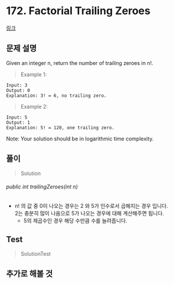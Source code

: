 # 172. Factorial Trailing Zeroes   
[링크](https://leetcode.com/problems/factorial-trailing-zeroes/)

## 문제 설명

Given an integer n, return the number of trailing zeroes in n!.

> Example 1:
```
Input: 3
Output: 0
Explanation: 3! = 6, no trailing zero.
```
> Example 2:
```
Input: 5
Output: 1
Explanation: 5! = 120, one trailing zero.
```
Note: Your solution should be in logarithmic time complexity.


## 풀이
> Solution
######  public int trailingZeroes(int n)
- n! 의 값 중 0이 나오는 경우는 2 와 5가 인수로서 곱해지는 경우 입니다.  
2는 충분히 많이 나옴으로 5가 나오는 경우에 대해 계산해주면 됩니다. 
    - 5의 제곱수인 경우 해당 수만큼 수를 늘려줍니다. 


## Test    
> SolutionTest


## 추가로 해볼 것
